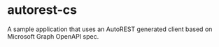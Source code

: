 # autorest-cs
A sample application that uses an AutoREST generated client based on Microsoft Graph OpenAPI spec.
